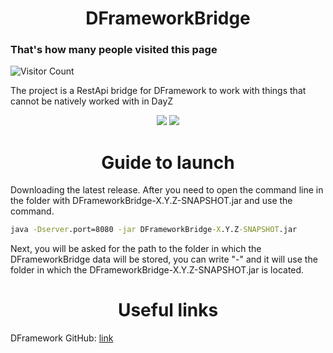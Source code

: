 <h1 align="center">DFrameworkBridge</h1>

<p align="center">
<h3>That's how many people visited this page</h3>

![Visitor Count](https://profile-counter.glitch.me/DFrameworkDataBaseBridge/count.svg)
</p>

The project is a RestApi bridge for DFramework to work with things that cannot be natively worked with in DayZ
<p align="center">
<img src="https://img.shields.io/badge/made%20by-Demands-blue.svg" >
<img src="https://badges.frapsoft.com/os/v1/open-source.svg?v=103" >
</p>

<h1 align="center">Guide to launch</h1>

Downloading the latest release.
After you need to open the command line in the folder with DFrameworkBridge-X.Y.Z-SNAPSHOT.jar and use the command.

```cmd
java -Dserver.port=8080 -jar DFrameworkBridge-X.Y.Z-SNAPSHOT.jar
```

Next, you will be asked for the path to the folder in which the DFrameworkBridge data will be stored, you can write "-" and it will use the folder in which the DFrameworkBridge-X.Y.Z-SNAPSHOT.jar is located.

<h1 align="center">Useful links</h1>

DFramework GitHub: [link](https://github.com/Demandss/DFramework)
